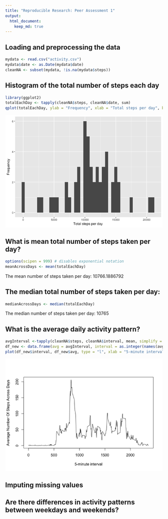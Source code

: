```yaml
---
title: "Reproducible Research: Peer Assessment 1"
output: 
  html_document:
    keep_md: true
---
```



## Loading and preprocessing the data


```r
mydata <- read.csv("activity.csv")
mydata$date <- as.Date(mydata$date)
cleanNA <- subset(mydata, !is.na(mydata$steps))
```


## Histogram of the total number of steps each day

```r
library(ggplot2)
totalEachDay <- tapply(cleanNA$steps, cleanNA$date, sum)
qplot(totalEachDay, ylab = "Frequency", xlab = "Total steps per day", binwidth = 500)
```

![](PA1_template_files/figure-html/sumbyday-1.png)<!-- -->

## What is mean total number of steps taken per day?


```r
options(scipen = 999) # disables exponential notation 
meanAcrossDays <- mean(totalEachDay)
```
The mean number of steps taken per day: 10766.1886792


## The median total number of steps taken per day:

```r
medianAcrossDays <- median(totalEachDay)
```
The median number of steps taken per day: 10765

## What is the average daily activity pattern?


```r
avgInterval <-tapply(cleanNA$steps, cleanNA$interval, mean, simplify = TRUE)
df_new <- data.frame(avg = avgInterval, interval = as.integer(names(avgInterval)))
plot(df_new$interval, df_new$avg, type = "l", xlab = "5-minute interval" , ylab = "Average Number Of Steps Across Days")
```

![](PA1_template_files/figure-html/unnamed-chunk-2-1.png)<!-- -->


## Imputing missing values



## Are there differences in activity patterns between weekdays and weekends?
